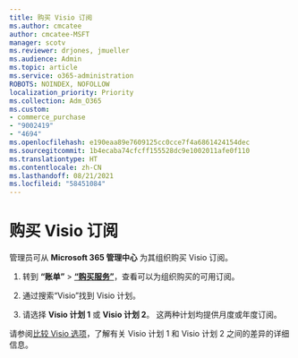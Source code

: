 ```yaml
---
title: 购买 Visio 订阅
ms.author: cmcatee
author: cmcatee-MSFT
manager: scotv
ms.reviewer: drjones, jmueller
ms.audience: Admin
ms.topic: article
ms.service: o365-administration
ROBOTS: NOINDEX, NOFOLLOW
localization_priority: Priority
ms.collection: Adm_O365
ms.custom:
- commerce_purchase
- "9002419"
- "4694"
ms.openlocfilehash: e190eaa89e7609125cc0cce7f4a6861424154dec
ms.sourcegitcommit: 1b4ecaba74cfcff155528dc9e1002011afe0f110
ms.translationtype: HT
ms.contentlocale: zh-CN
ms.lasthandoff: 08/21/2021
ms.locfileid: "58451084"
---
```

# <a name="purchase-visio-subscription"></a>购买 Visio 订阅

管理员可从 **Microsoft 365 管理中心** 为其组织购买 Visio 订阅。

1. 转到 **“账单”** > **[“购买服务”](https://go.microsoft.com/fwlink/p/?linkid=868433)**，查看可以为组织购买的可用订阅。

2. 通过搜索“Visio”找到 Visio 计划。

3. 请选择 **Visio 计划 1** 或 **Visio 计划 2**。 这两种计划均提供月度或年度订阅。

请参阅[比较 Visio 选项](https://products.office.com/Visio/microsoft-visio-plans-and-pricing-compare-visio-options)，了解有关 Visio 计划 1 和 Visio 计划 2 之间的差异的详细信息。
